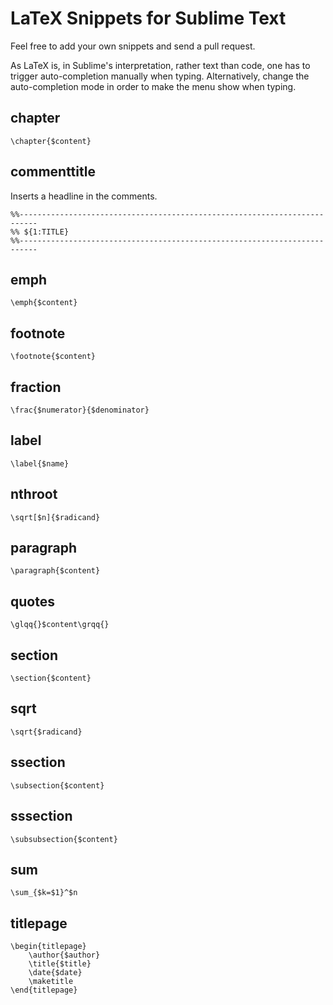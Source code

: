 LaTeX Snippets for Sublime Text
===============================

Feel free to add your own snippets and send a pull request.

As LaTeX is, in Sublime's interpretation, rather text than code, one has to trigger auto-completion manually when typing. Alternatively, change the auto-completion mode in order to make the menu show when typing.

chapter
-------

`\chapter{$content}`

commenttitle
------------

Inserts a headline in the comments.

```
%%--------------------------------------------------------------------------
%% ${1:TITLE}
%%--------------------------------------------------------------------------
```

emph
----

`\emph{$content}`

footnote
--------

`\footnote{$content}`

fraction
--------

`\frac{$numerator}{$denominator}`

label
-----

`\label{$name}`

nthroot
-------

`\sqrt[$n]{$radicand}`

paragraph
---------

`\paragraph{$content}`

quotes
------

`\glqq{}$content\grqq{}`

section
-------

`\section{$content}`

sqrt
----

`\sqrt{$radicand}`

ssection
--------

`\subsection{$content}`

sssection
---------

`\subsubsection{$content}`

sum
---

`\sum_{$k=$1}^$n`

titlepage
---------

```
\begin{titlepage}
    \author{$author} 
    \title{$title} 
    \date{$date} 
    \maketitle
\end{titlepage}
```
